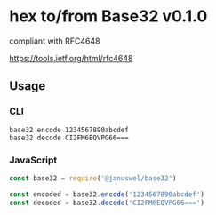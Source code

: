 # hex to/from Base32 v0.1.0

compliant with RFC4648

https://tools.ietf.org/html/rfc4648

## Usage

### CLI

```console
base32 encode 1234567890abcdef
base32 decode CI2FM6EQVPG66===
```

### JavaScript

```javascript
const base32 = require('@januswel/base32')

const encoded = base32.encode('1234567890abcdef')
const decoded = base32.decode('CI2FM6EQVPG66===')
```
